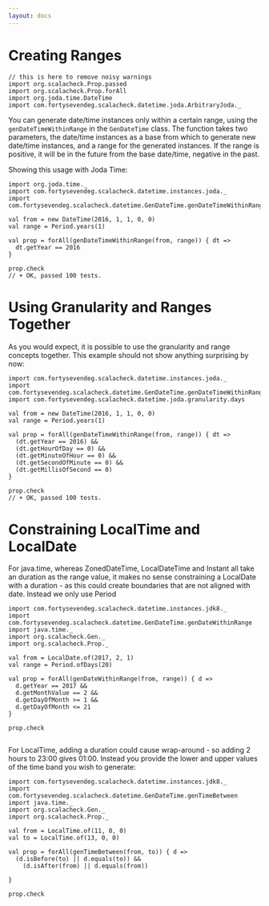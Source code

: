 ```yaml
---
layout: docs
---
```


# Creating Ranges

```tut:silent
// this is here to remove noisy warnings
import org.scalacheck.Prop.passed
import org.scalacheck.Prop.forAll
import org.joda.time.DateTime
import com.fortysevendeg.scalacheck.datetime.joda.ArbitraryJoda._
```

You can generate date/time instances only within a certain range, using the `genDateTimeWithinRange` in the `GenDateTime` class. The function takes two parameters, the date/time instances as a base from which to generate new date/time instances, and a range for the generated instances. If the range is positive, it will be in the future from the base date/time, negative in the past.

Showing this usage with Joda Time:

```tut:silent
import org.joda.time._
import com.fortysevendeg.scalacheck.datetime.instances.joda._
import com.fortysevendeg.scalacheck.datetime.GenDateTime.genDateTimeWithinRange

val from = new DateTime(2016, 1, 1, 0, 0)
val range = Period.years(1)

val prop = forAll(genDateTimeWithinRange(from, range)) { dt =>
  dt.getYear == 2016
}

prop.check
// + OK, passed 100 tests.
```

# Using Granularity and Ranges Together

As you would expect, it is possible to use the granularity and range concepts together. This example should not show anything surprising by now:

```tut:silent
import com.fortysevendeg.scalacheck.datetime.instances.joda._
import com.fortysevendeg.scalacheck.datetime.GenDateTime.genDateTimeWithinRange
import com.fortysevendeg.scalacheck.datetime.joda.granularity.days

val from = new DateTime(2016, 1, 1, 0, 0)
val range = Period.years(1)

val prop = forAll(genDateTimeWithinRange(from, range)) { dt =>
  (dt.getYear == 2016) &&
  (dt.getHourOfDay == 0) &&
  (dt.getMinuteOfHour == 0) &&
  (dt.getSecondOfMinute == 0) &&
  (dt.getMillisOfSecond == 0)
}

prop.check
// + OK, passed 100 tests.
```

# Constraining LocalTime and LocalDate
 
For java.time, whereas ZonedDateTime, LocalDateTime and Instant all take an duration as the range value,
it makes no sense constraining a LocalDate with a duration - as this could create boundaries that are not aligned with date. Instead we only use Period
```tut
import com.fortysevendeg.scalacheck.datetime.instances.jdk8._
import com.fortysevendeg.scalacheck.datetime.GenDateTime.genDateWithinRange
import java.time._
import org.scalacheck.Gen._
import org.scalacheck.Prop._

val from = LocalDate.of(2017, 2, 1)
val range = Period.ofDays(20)

val prop = forAll(genDateWithinRange(from, range)) { d =>
  d.getYear == 2017 &&
  d.getMonthValue == 2 && 
  d.getDayOfMonth >= 1 &&
  d.getDayOfMonth <= 21
}

prop.check
 
```

For LocalTime, adding a duration could cause wrap-around - so adding 2 hours to 23:00 gives 01:00. Instead you provide the lower and upper values of the time band you wish to generate:

```tut
import com.fortysevendeg.scalacheck.datetime.instances.jdk8._
import com.fortysevendeg.scalacheck.datetime.GenDateTime.genTimeBetween
import java.time._
import org.scalacheck.Gen._
import org.scalacheck.Prop._

val from = LocalTime.of(11, 0, 0)
val to = LocalTime.of(13, 0, 0)

val prop = forAll(genTimeBetween(from, to)) { d =>
  (d.isBefore(to) || d.equals(to)) &&
    (d.isAfter(from) || d.equals(from))
  
}

prop.check
```
  
  